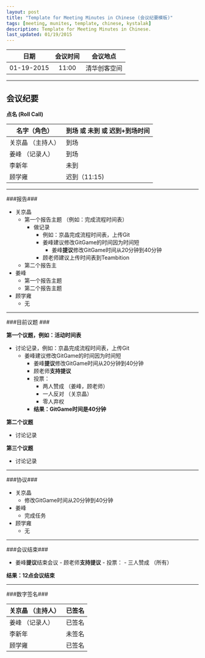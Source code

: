 ```yaml
---
layout: post
title: "Template for Meeting Minutes in Chinese (会议纪要模板)"
tags: [meeting, munites, template, chinese, kystalak]
description: Template for Meeting Minutes in Chinese.
last_updated: 01/19/2015
---
```




|**日期** |**会议时间**|**会议地点**
| ------------- |:----------------: |:-------:|
|01-19-2015| 11:00|清华创客空间


----------


会议纪要
------

**点名 (Roll Call)**

|**名字（角色）** | 到场 或 未到 或 迟到+到场时间|
| ------------- |----------------|
|关京晶 （主持人）| 到场
|姜峰 （记录人）|到场
|李新年| 未到
|顾学雍| 迟到（11:15)


----------


###报告###

 - 关京晶 
	 - 第一个报告主题 （例如：完成流程时间表）
		 - 做记录 
			 - 例如：京晶完成流程时间表，上传Git
			 - 姜峰建议修改GitGame的时间因为时间短
				 - 姜峰**提议**修改GitGame时间从20分钟到40分钟
			 - 顾老师建议上传时间表到Teambition
	 - 第二个报告主
 - 姜峰 
	 -  第一个报告主题
	 - 第二个报告主题
 - 顾学雍
	 - 无


----------

###目前议题 ###


**第一个议题，例如：活动时间表**

- 讨论记录，例如：京晶完成流程时间表，上传Git
	- 姜峰建议修改GitGame的时间因为时间短
		 - 姜峰**提议**修改GitGame时间从20分钟到40分钟
		 - 顾老师**支持提议**
		 - 投票：
			 - 两人赞成 （姜峰，顾老师）
			 - 一人反对 （关京晶）
			 - 零人弃权
		 - **结果：GitGame时间是40分钟**

**第二个议题**

 - 讨论记录

**第三个议题**

 - 讨论记录


----------

###协议###

 - 关京晶 
	 - 修改GitGame时间从20分钟到40分钟
 - 姜峰 
	 - 完成任务
 - 顾学雍
	 - 无


----------

###会议结束###

 - 姜峰**提议**结束会议
		 - 顾老师**支持提议**
		 - 投票：
			 - 三人赞成 （所有）

**结果：12点会议结束**

----------


###数字签名###

|**关京晶 （主持人）** |已签名|
| ------------- |----------------|
|姜峰 （记录人）|已签名
|李新年| 未签名
|顾学雍| 已签名

